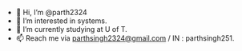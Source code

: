 - 👋 Hi, I’m @parth2324
- 👀 I’m interested in systems.
- 🌱 I’m currently studying at U of T.
- 📫 Reach me via parthsingh2324@gmail.com / IN : parthsingh251.

<!---
parth2324/parth2324 is a ✨ special ✨ repository because its `README.md` (this file) appears on your GitHub profile.
You can click the Preview link to take a look at your changes.
--->

